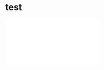 
# test

<iframe src="//player.bilibili.com/player.html?aid=742025068&bvid=BV1nk4y1p7mt&cid=1156048037&p=1" scrolling="no" border="0" frameborder="no" framespacing="0" allowfullscreen="true"> </iframe>

















